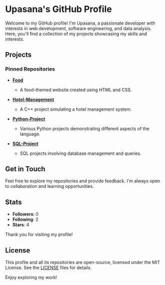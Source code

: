 # Upasana's GitHub Profile

Welcome to my GitHub profile! I'm Upasana, a passionate developer with interests in web development, software engineering, and data analysis. Here, you'll find a collection of my projects showcasing my skills and interests.

## Projects

### Pinned Repositories

- [**Food**](https://github.com/Upasana2001/Food)
  - A food-themed website created using HTML and CSS.

- [**Hotel-Management**](https://github.com/Upasana2001/Hotel-Management)
  - A C++ project simulating a hotel management system.

- [**Python-Project**](https://github.com/Upasana2001/Python-Project)
  - Various Python projects demonstrating different aspects of the language.

- [**SQL-Project**](https://github.com/Upasana2001/SQL-Project)
  - SQL projects involving database management and queries.

## Get in Touch

Feel free to explore my repositories and provide feedback. I'm always open to collaboration and learning opportunities.

## Stats

- **Followers**: 0
- **Following**: 2
- **Stars**: 4

Thank you for visiting my profile!

## License

This profile and all its repositories are open-source, licensed under the MIT License. See the [LICENSE](LICENSE) files for details.

Enjoy exploring my work!

